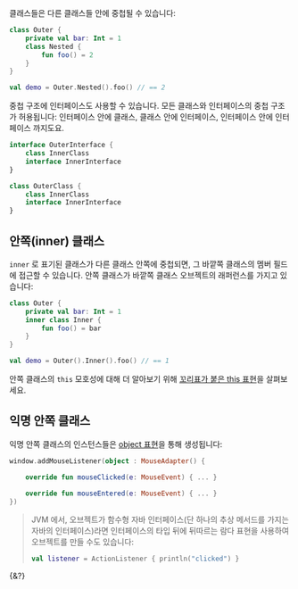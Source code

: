 클래스들은 다른 클래스들 안에 중첩될 수 있습니다:

```kotlin
class Outer {
    private val bar: Int = 1
    class Nested {
        fun foo() = 2
    }
}

val demo = Outer.Nested().foo() // == 2
```

중첩 구조에 인터페이스도 사용할 수 있습니다. 
모든 클래스와 인터페이스의 중첩 구조가 허용됩니다: 인터페이스 안에 클래스, 클래스 안에 인터페이스, 인터페이스 안에 인터페이스 까지도요.

```kotlin
interface OuterInterface {
    class InnerClass
    interface InnerInterface
}

class OuterClass {
    class InnerClass
    interface InnerInterface
}
```

## 안쪽(inner) 클래스

`inner` 로 표기된 클래스가 다른 클래스 안쪽에 중첩되면, 그 바깥쪽 클래스의 멤버 필드에 접근할 수 있습니다.
안쪽 클래스가 바깥쪽 클래스 오브젝트의 래퍼런스를 가지고 있습니다:

```kotlin
class Outer {
    private val bar: Int = 1
    inner class Inner {
        fun foo() = bar
    }
}

val demo = Outer().Inner().foo() // == 1
```

안쪽 클래스의 `this` 모호성에 대해 더 알아보기 위해 [꼬리표가 붙은 this 표현](/docs/this-expressions.md#꼬리표가-붙은-this)을 살펴보세요.

## 익명 안쪽 클래스

익명 안쪽 클래스의 인스턴스들은 [object 표현](/docs/object-declarations.md#오브젝트-표현식)을 통해 생성됩니다:

```kotlin
window.addMouseListener(object : MouseAdapter() {

    override fun mouseClicked(e: MouseEvent) { ... }

    override fun mouseEntered(e: MouseEvent) { ... }
})
```

> JVM 에서, 오브젝트가 함수형 자바 인터페이스(단 하나의 추상 메서드를 가지는 자바의 인터페이스)라면 인터페이스의 타입 뒤에 뒤따르는 람다 표현을 사용하여 오브젝트를 만들 수도 있습니다:
> ```kotlin
> val listener = ActionListener { println("clicked") }
> ```

{&?}
